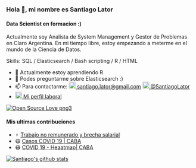 ### Hola 👋, mi nombre es Santiago Lator
#### Data Scientist en formacion :)

Actualmente soy Analista de System Management y Gestor de Problemas en Claro Argentina.
En mi tiempo libre, estoy empezando a meterme en el mundo de la Ciencia de Datos. 

Skills: SQL / Elasticsearch / Bash scripting / R / HTML

- 🌱 Actualmente estoy aprendiendo R 
- 💬 Podes preguntarme sobre Elasticsearch :) 
- 📫 Para contactarme:
  [<img src='https://cdn.jsdelivr.net/npm/simple-icons@3.0.1/icons/gmail.svg' alt='twitter' height='18'> santiago.lator@gmail.com](mailto://santiago.lator@gmail.com)   [<img src='https://cdn.jsdelivr.net/npm/simple-icons@3.0.1/icons/twitter.svg' alt='twitter' height='18'> @SantiagoLator](https://twitter.com/https://twitter.com/SantiagoLator)
- [<img src='https://cdn.jsdelivr.net/npm/simple-icons@3.0.1/icons/linkedin.svg' alt='linkedin' height='18'>  Mi perfil laboral](https://www.linkedin.com/in/https://www.linkedin.com/in/santiago-lator-arias-291879153//)



[![Open Source Love png3](https://badges.frapsoft.com/os/v3/open-source.png?v=103)](https://github.com/ellerbrock/open-source-badges/)
 

#### Mis ultimas contribuciones
- ♀️ [Trabajo no remunerado y brecha salarial](https://github.com/santiagolator/data_analytics/tree/master/R/shinny_apps/proyecto-final-EANT)
- 😷 [Casos COVID 19 | CABA](https://github.com/santiagolator/data_analytics/tree/master/R/practica/covid-19/patchwork)
- 😷 [COVID 19 - Heaatmap| CABA](https://github.com/santiagolator/data_analytics/tree/master/R/practica/covid-19/heatmap)


[![Santiago's github stats](https://github-readme-stats.vercel.app/api?username=santiagolator&count_private=true)](https://github.com/santiagolator) 
